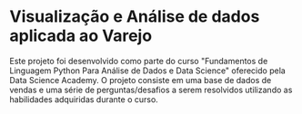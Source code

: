 # Visualização e Análise de dados aplicada ao Varejo
Este projeto foi desenvolvido como parte do curso "Fundamentos de Linguagem Python Para Análise de Dados e Data Science" oferecido pela Data Science Academy.
O projeto consiste em uma base de dados de vendas e uma série de perguntas/desafios a serem resolvidos utilizando as habilidades adquiridas durante o curso.
